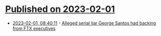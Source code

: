 # [Published on 2023-02-01](index.md)

* [2023-02-01, 08:40:11](https://news.ycombinator.com/item?id=34608007) - [Alleged serial liar George Santos had backing from FTX executives](https://www.sfgate.com/politics/article/george-santos-ftx-executives-donations-17746642.php)
